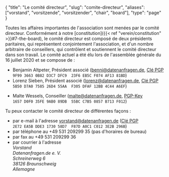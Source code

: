 {
    "title": "Le comité directeur",
    "slug": "comite-directeur",
    "aliases": ["vorstand", "vorsitzende", "vorsitzender", "chair", "board"],
    "type": "page"
}

Toutes les affaires importantes de l'association sont menées par le comité directeur. Conformément à notre [constitution]({{< ref "verein/constitution" >}}#7-the-board), le comité directeur est composé de deux présidents paritaires, qui représentent conjointement l'association, et d'un nombre arbitraire de conseillers, qui contrôlent et soutiennent le comité directeur dans son travail. Le comité actuel a été élu lors de l'assemblée générale du 16 juillet 2020 et se compose de :

* Benjamin Altpeter, Président associé ([benni@datenanfragen.de](mailto:benni@datenanfragen.de), [Clé PGP](/pgp/AF1381BD.asc)  
  `9F99 3663 0B82 D3C7 DFC9  23F6 EB5C F074 AF13 81BD`)
* Lorenz Sieben, Président associé ([lorenz@datenanfragen.de](mailto:lorenz@datenanfragen.de), [Clé PGP](/pgp/4C44A6EF.asc)  
  `5B50 D7A0 7585 26D4 55AA  F305 DFAF 12BB 4C44 A6EF`)

<!-- Comment to separate the lists. -->

* Malte Wessels, Conseiller ([malte@datenanfragen.de](mailto:malte@datenanfragen.de), [PGP-Key](/pgp/B713F012.asc)  
  `1657 D0F0 35FE 9AB0 89DB  55BC C7B5 0857 B713 F012`)

Tu peux contacter le comité directeur de différentes façons :

* par e-mail à l'adresse [vorstand@datenanfragen.de](mailto:vorstand@datenanfragen.de) ([Clé PGP](/pgp/3E2B296B.asc) `2E72 EA5B DDE3 1730 58D7  F87D A0C1 C012 3E2B 296B`)
* par téléphone au +49 531 209299 35 (pas d'horaires de bureau)  
* par fax au +49 531 209299 36  
* par courrier à l'adresse  
    *Vorstand  
    Datenanfragen.de e. V.  
    Schreinerweg 6  
    38126 Braunschweig  
    Allemagne*
